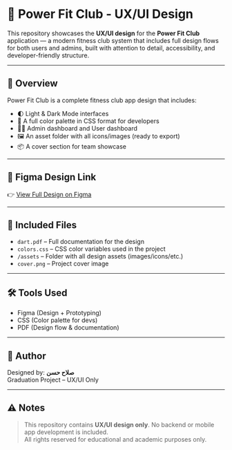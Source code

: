 # 💪 Power Fit Club - UX/UI Design

This repository showcases the **UX/UI design** for the **Power Fit Club** application — a modern fitness club system that includes full design flows for both users and admins, built with attention to detail, accessibility, and developer-friendly structure.

---

## 📌 Overview

Power Fit Club is a complete fitness club app design that includes:

- 🌓 Light & Dark Mode interfaces  
- 🎨 A full color palette in CSS format for developers  
- 🧑‍💻 Admin dashboard and User dashboard  
- 🖼️ An asset folder with all icons/images (ready to export)  
- 📦 A cover section for team showcase  

---

## 🔗 Figma Design Link

👉 [View Full Design on Figma](https://www.figma.com/design/aGnGgmhNq5N1BU1ProFQ4z/Power-Fit-Club?node-id=86-224&t=byhAShSsb0ffIQ0k-1)

---

## 📄 Included Files

- `dart.pdf` – Full documentation for the design  
- `colors.css` – CSS color variables used in the project  
- `/assets` – Folder with all design assets (images/icons/etc.)  
- `cover.png` – Project cover image  

---

## 🛠️ Tools Used

- Figma (Design + Prototyping)  
- CSS (Color palette for devs)  
- PDF (Design flow & documentation)

---

## 📣 Author

Designed by: **صلاح حسن**  
Graduation Project – UX/UI Only

---

## ⚠️ Notes

> This repository contains **UX/UI design only**. No backend or mobile app development is included.  
> All rights reserved for educational and academic purposes only.
